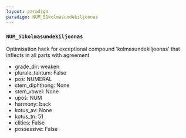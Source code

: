 ```yaml
---
layout: paradigm
paradigm: NUM_51kolmasundekiljoonas
---
```

### ` NUM_51kolmasundekiljoonas `

Optimisation hack for exceptional compound ’kolmasundekiljoonas’ that inflects in all parts with agreement
* grade_dir: weaken
* plurale_tantum: False
* pos: NUMERAL
* stem_diphthong: None
* stem_vowel: None
* upos: NUM
* harmony: back
* kotus_av: None
* kotus_tn: 51
* clitics: False
* possessive: False
